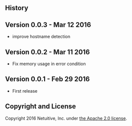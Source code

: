 History
-------


Version 0.0.3 - Mar 12 2016
---------------------------
* improve hostname detection


Version 0.0.2 - Mar 11 2016
---------------------------

* Fix memory usage in error condition


Version 0.0.1 - Feb 29 2016
---------------------------

* First release


Copyright and License
---------------------

Copyright 2016 Netuitive, Inc. under [the Apache 2.0 license](LICENSE).
